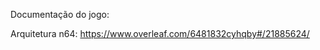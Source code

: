 Documentação do jogo: 

Arquitetura n64: https://www.overleaf.com/6481832cyhqby#/21885624/










